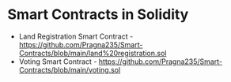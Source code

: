 # Smart Contracts in Solidity

* Land Registration Smart Contract - https://github.com/Pragna235/Smart-Contracts/blob/main/land%20registration.sol
* Voting Smart Contract - https://github.com/Pragna235/Smart-Contracts/blob/main/voting.sol
